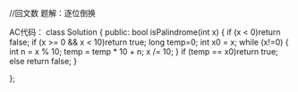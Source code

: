 //回文数
题解：逐位倒换


AC代码：
class Solution {
public:
    bool isPalindrome(int x) {
    if (x < 0)return false;
    if (x >= 0 && x < 10)return true;
    long temp=0;
    int x0 = x;
    while (x!=0)
    {
        int n = x % 10;
        temp = temp * 10 + n;
        x /= 10;
    }
    if (temp == x0)return true;
    else return false; 
    }

};
